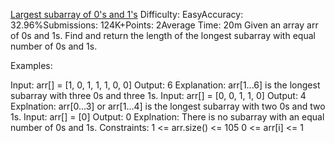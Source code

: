 [Largest subarray of 0's and 1's](https://www.geeksforgeeks.org/problems/largest-subarray-of-0s-and-1s/1?sortBy=submissions&category%5B%5D=Hash&page=1&difficulty%5B%5D=0)
Difficulty: EasyAccuracy: 32.96%Submissions: 124K+Points: 2Average Time: 20m
Given an array arr of 0s and 1s. Find and return the length of the longest subarray with equal number of 0s and 1s.

Examples:

Input: arr[] = [1, 0, 1, 1, 1, 0, 0]
Output: 6
Explanation: arr[1...6] is the longest subarray with three 0s and three 1s.
Input: arr[] = [0, 0, 1, 1, 0]
Output: 4
Explnation: arr[0...3] or arr[1...4] is the longest subarray with two 0s and two 1s.
Input: arr[] = [0]
Output: 0
Explnation: There is no subarray with an equal number of 0s and 1s.
Constraints:
1 <= arr.size() <= 105
0 <= arr[i] <= 1

